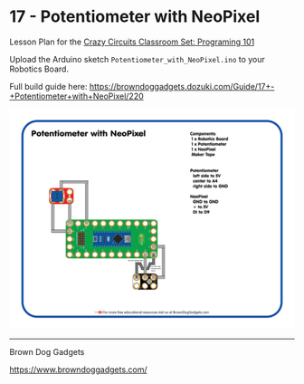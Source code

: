 # 17 - Potentiometer with NeoPixel

Lesson Plan for the [Crazy Circuits Classroom Set: Programing 101](https://www.browndoggadgets.com/collections/new-crazy-circuits-kits/products/crazy-circuits-classroom-set-programing-101)

Upload the Arduino sketch `Potentiometer_with_NeoPixel.ino` to your Robotics Board.

Full build guide here: https://browndoggadgets.dozuki.com/Guide/17+-+Potentiometer+with+NeoPixel/220

![Potentiometer with NeoPixel](Images/Potentiometer_with_NeoPixel.png)

---

Brown Dog Gadgets

https://www.browndoggadgets.com/

